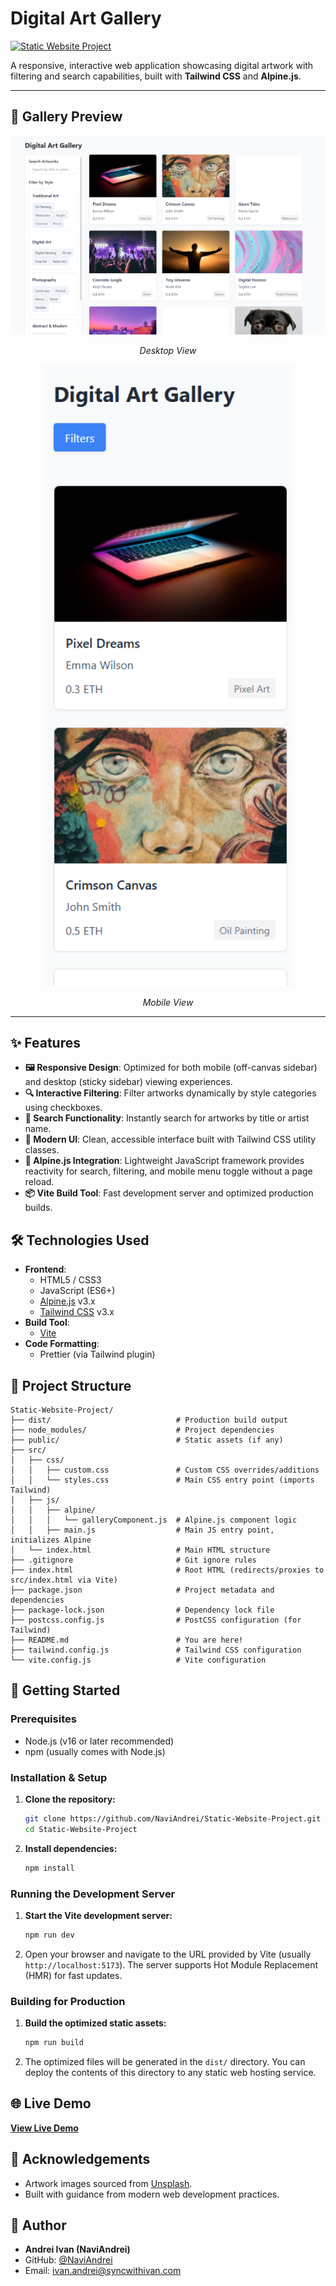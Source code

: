# Digital Art Gallery

[![Static Website Project](https://img.shields.io/badge/Project-Static%20Website-blue)](https://naviandrei.github.io/digital-art-gallery/) 

A responsive, interactive web application showcasing digital artwork with filtering and search capabilities, built with **Tailwind CSS** and **Alpine.js**.

---

## 📱 Gallery Preview

<div align="center">
  <img src="public/images/desktop-image.png" alt="Digital Art Gallery Desktop Screenshot" width="800">
  
  *Desktop View*
</div>

<div align="center">
  <img src="public/images/mobile-image.png" alt="Digital Art Gallery Mobile Screenshot" width="400">
  
  *Mobile View*
</div>

---

## ✨ Features

- **🖼️ Responsive Design**: Optimized for both mobile (off-canvas sidebar) and desktop (sticky sidebar) viewing experiences.
- **🔍 Interactive Filtering**: Filter artworks dynamically by style categories using checkboxes.
- **🔎 Search Functionality**: Instantly search for artworks by title or artist name.
- **🎨 Modern UI**: Clean, accessible interface built with Tailwind CSS utility classes.
- **🚀 Alpine.js Integration**: Lightweight JavaScript framework provides reactivity for search, filtering, and mobile menu toggle without a page reload.
- **📦 Vite Build Tool**: Fast development server and optimized production builds.

## 🛠️ Technologies Used

- **Frontend**:
    - HTML5 / CSS3
    - JavaScript (ES6+)
    - [Alpine.js](https://alpinejs.dev/) v3.x
    - [Tailwind CSS](https://tailwindcss.com/) v3.x
- **Build Tool**:
    - [Vite](https://vitejs.dev/)
- **Code Formatting**:
    - Prettier (via Tailwind plugin)

## 📂 Project Structure

```
Static-Website-Project/
├── dist/                            # Production build output
├── node_modules/                    # Project dependencies
├── public/                          # Static assets (if any)
├── src/
│   ├── css/
│   │   ├── custom.css               # Custom CSS overrides/additions
│   │   └── styles.css               # Main CSS entry point (imports Tailwind)
│   ├── js/
│   │   ├── alpine/
│   │   │   └── galleryComponent.js  # Alpine.js component logic
│   │   ├── main.js                  # Main JS entry point, initializes Alpine
│   └── index.html                   # Main HTML structure
├── .gitignore                       # Git ignore rules
├── index.html                       # Root HTML (redirects/proxies to src/index.html via Vite)
├── package.json                     # Project metadata and dependencies
├── package-lock.json                # Dependency lock file
├── postcss.config.js                # PostCSS configuration (for Tailwind)
├── README.md                        # You are here!
├── tailwind.config.js               # Tailwind CSS configuration
└── vite.config.js                   # Vite configuration
```

## 🚀 Getting Started

### Prerequisites

- Node.js (v16 or later recommended)
- npm (usually comes with Node.js)

### Installation & Setup

1.  **Clone the repository:**
    ```bash
    git clone https://github.com/NaviAndrei/Static-Website-Project.git # Replace with your repo URL
    cd Static-Website-Project
    ```
2.  **Install dependencies:**
    ```bash
    npm install
    ```

### Running the Development Server

1.  **Start the Vite development server:**
    ```bash
    npm run dev
    ```
2.  Open your browser and navigate to the URL provided by Vite (usually `http://localhost:5173`). The server supports Hot Module Replacement (HMR) for fast updates.

### Building for Production

1.  **Build the optimized static assets:**
    ```bash
    npm run build
    ```
2.  The optimized files will be generated in the `dist/` directory. You can deploy the contents of this directory to any static web hosting service.

## 🌐 Live Demo

<!-- Add a link to your deployed application (e.g., GitHub Pages, Netlify, Vercel) -->
**[View Live Demo](https://naviandrei.github.io/digital-art-gallery/)**

## 🙏 Acknowledgements

*   Artwork images sourced from [Unsplash](https://unsplash.com/).
*   Built with guidance from modern web development practices.


## 👤 Author

- **Andrei Ivan (NaviAndrei)**
- GitHub: [@NaviAndrei](https://github.com/NaviAndrei)
- Email: ivan.andrei@syncwithivan.com
